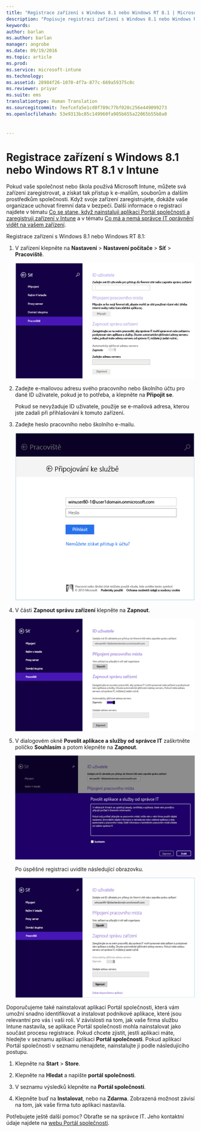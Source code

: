```yaml
---
title: "Registrace zařízení s Windows 8.1 nebo Windows RT 8.1 | Microsoft Intune"
description: "Popisuje registraci zařízení s Windows 8.1 nebo Windows RT 8.1 v Intune."
keywords: 
author: barlan
ms.author: barlan
manager: angrobe
ms.date: 09/19/2016
ms.topic: article
ms.prod: 
ms.service: microsoft-intune
ms.technology: 
ms.assetid: 28984f26-1070-4f7a-877c-669a59375c0c
ms.reviewer: priyar
ms.suite: ems
translationtype: Human Translation
ms.sourcegitcommit: 7eefcefa5e1cd0f789c77bf020c256e449099273
ms.openlocfilehash: 53e9313bc85c149960fa985b655a22065b55b8a0


---
```



# Registrace zařízení s Windows 8.1 nebo Windows RT 8.1 v Intune

Pokud vaše společnost nebo škola používá Microsoft Intune, můžete svá zařízení zaregistrovat, a získat tak přístup k e-mailům, souborům a dalším prostředkům společnosti. Když svoje zařízení zaregistrujete, dokáže vaše organizace uchovat firemní data v bezpečí. Další informace o registraci najdete v tématu [Co se stane, když nainstaluji aplikaci Portál společnosti a zaregistruji zařízení v Intune](what-happens-if-you-install-the-company-portal-app-and-enroll-your-device-in-intune-windows.md) a v tématu [Co má a nemá správce IT oprávnění vidět na vašem zařízení](what-can-your-it-administrator-see-when-you-enroll-your-device-in-intune-windows.md).


Registrace zařízení s Windows 8.1 nebo Windows RT 8.1:

1.  V zařízení klepněte na **Nastavení** &gt; **Nastavení počítače** &gt; **Síť** &gt; **Pracoviště**.

    ![nav-to-workplace](./media/W81-1-workplacejoin.png)

2.  Zadejte e-mailovou adresu svého pracovního nebo školního účtu pro dané ID uživatele, pokud je to potřeba, a klepněte na **Připojit se**.

    Pokud se nevyžaduje ID uživatele, použije se e-mailová adresa, kterou jste zadali při přihlašování k tomuto zařízení.

3.  Zadejte heslo pracovního nebo školního e-mailu.

    ![type-password](./media/W81-2-workplacesettings_signin.png)

4.  V části **Zapnout správu zařízení** klepněte na **Zapnout**.

    ![turn-on-device-management](./media/W81-3-dev-mgt-turn-on.png)

5.  V dialogovém okně **Povolit aplikace a služby od správce IT** zaškrtněte políčko **Souhlasím** a potom klepněte na **Zapnout**.

    ![turn-on-allow-apps-services](./media/W81-4-agree-allow-apps-services.png)

    Po úspěšné registraci uvidíte následující obrazovku.

    ![enrollment-complete](./media/W81-5-enrolled-done.png)

Doporučujeme také nainstalovat aplikaci Portál společnosti, která vám umožní snadno identifikovat a instalovat podnikové aplikace, které jsou relevantní pro vás i vaši roli. V závislosti na tom, jak vaše firma službu Intune nastavila, se aplikace Portál společnosti mohla nainstalovat jako součást procesu registrace. Pokud chcete zjistit, jestli aplikaci máte, hledejte v seznamu aplikací aplikaci **Portál společnosti**. Pokud aplikaci Portál společnosti v seznamu nenajdete, nainstalujte ji podle následujícího postupu.

1.  Klepněte na **Start** &gt; **Store**.

2.  Klepněte na **Hledat** a napište **portál společnosti**.

3.  V seznamu výsledků klepněte na **Portál společnosti**.

4.  Klepněte buď na **Instalovat**, nebo na **Zdarma**. Zobrazená možnost závisí na tom, jak vaše firma tuto aplikaci nastavila.

Potřebujete ještě další pomoc? Obraťte se na správce IT. Jeho kontaktní údaje najdete na [webu Portál společnosti](http://portal.manage.microsoft.com).



<!--HONumber=Oct16_HO2-->



